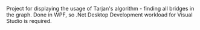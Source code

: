 Project for displaying the usage of Tarjan's algorithm - finding all bridges in the graph.
Done in WPF, so .Net Desktop Development workload for Visual Studio is required.
